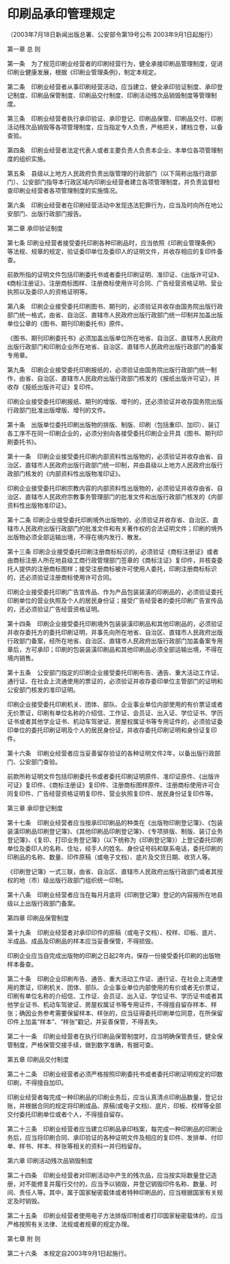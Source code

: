 # 印刷品承印管理规定

（2003年7月18日新闻出版总署、公安部令第19号公布 2003年9月1日起施行）


第一章  总  则



第一条　为了规范印刷业经营者的印刷经营行为，健全承接印刷品管理制度，促进印刷业健康发展，根据《印刷业管理条例》，制定本规定。

第二条　印刷业经营者从事印刷经营活动，应当建立、健全承印验证制度、承印登记制度、印刷品保管制度、印刷品交付制度、印刷活动残次品销毁制度等管理制度。

第三条　印刷业经营者执行承印验证、承印登记、印刷品保管、印刷品交付、印刷活动残次品销毁等各项管理制度，应当指定专人负责，严格把关，建档立卷，以备查验。

第四条　印刷业经营者法定代表人或者主要负责人负责本企业、本单位各项管理制度的组织实施。

第五条　县级以上地方人民政府负责出版管理的行政部门（以下简称出版行政部门）、公安部门指导本行政区域内印刷业经营者建立各项管理制度，并负责监督检查印刷业经营者各项管理制度的实施情况。

第六条　印刷业经营者在印刷经营活动中发现违法犯罪行为，应当及时向所在地公安部门、出版行政部门报告。



第二章  承印验证制度



第七条  印刷业经营者接受委托印刷各种印刷品时，应当依照《印刷业管理条例》等法规、规章的规定，验证委印单位及委印人的证明文件，并收存相应的复印件备查。

前款所指的证明文件包括印刷委托书或者委托印刷证明、准印证、《出版许可证》、《商标注册证》、注册商标图样、注册商标使用许可合同、广告经营资格证明、营业执照以及委印人的资格证明等。

第八条　印刷企业接受委托印刷图书、期刊的，必须验证并收存由国务院出版行政部门统一格式，由省、自治区、直辖市人民政府出版行政部门统一印制并加盖出版单位公章的《图书、期刊印刷委托书》原件。

《图书、期刊印刷委托书》必须加盖出版单位所在地省、自治区、直辖市人民政府出版行政部门和印刷企业所在地省、自治区、直辖市人民政府出版行政部门的备案专用章。

第九条　印刷企业接受委托印刷报纸的，必须验证由国务院出版行政部门统一制作，由省、自治区、直辖市人民政府出版行政部门核发的《报纸出版许可证》，并收存《报纸出版许可证》复印件。

印刷企业接受委托印刷报纸、期刊的增版、增刊的，还必须验证并收存国务院出版行政部门批准出版增版、增刊的文件。

第十条　出版单位委托印刷出版物的排版、制版、印刷（包括重印、加印）、装订各工序不在同一印刷企业的，必须分别向各接受委托印刷企业开具《图书、期刊印刷委托书》。

第十一条　印刷企业接受委托印刷内部资料性出版物的，必须验证并收存由省、自治区、直辖市人民政府出版行政部门统一印制，并由县级以上地方人民政府出版行政部门核发的《内部资料性出版物准印证》。

印刷企业接受委托印刷宗教内容的内部资料性出版物的，必须验证并收存由省、自治区、直辖市人民政府宗教事务管理部门的批准文件和出版行政部门核发的《内部资料性出版物准印证》。

第十二条  印刷企业接受委托印刷境外出版物的，必须验证并收存省、自治区、直辖市人民政府出版行政部门的批准文件和有关著作权的合法证明文件；印刷的境外出版物必须全部运输出境，不得在境内发行、散发。

第十三条  印刷企业接受委托印刷注册商标标识的，必须验证《商标注册证》或者由商标注册人所在地县级工商行政管理部门签章的《商标注证》复印件，并核查委托人提供的注册商标图样；接受注册商标被许可使用人委托，印刷注册商标标识的，还必须验证注册商标使用许可合同。

印刷企业接受委托印刷广告宣传品、作为产品包装装潢的印刷品的，必须验证委托印刷单位的营业执照及个人的居民身份证；接受广告经营者的委托印刷广告宣传品的，还必须验证广告经营资格证明。

第十四条　印刷企业接受委托印刷境外包装装潢印刷品和其他印刷品的，必须验证并收存委托方的委托印刷证明，并事先向所在地省、自治区、直辖市人民政府出版行政部门备案，经所在地省、自治区、直辖市人民政府出版行政部门加盖备案专用章后，方可承印；印刷的包装装潢印刷品和其他印刷品必须全部运输出境，不得在境内销售。

第十五条　公安部门指定的印刷企业接受委托印刷布告、通告、重大活动工作证、通行证、在社会上流通使用的票证的，必须验证并收存委印单位主管部门的证明和公安部门核发的准印证明。

印刷企业接受委托印刷机关、团体、部队、企业事业单位内部使用的有价票证或者无价票证，印刷有单位名称的介绍信、工作证、会员证、出入证、学位证书、学历证书或者其他学业证书、机动车驾驶证、房屋权属证书等专用证件的，必须验证委印单位的委托印刷证明及个人的居民身份证，并收存委托印刷证明和身份证复印件。

第十六条　印刷业经营者应当妥善留存验证的各种证明文件2年，以备出版行政部门、公安部门查验。

前款所称证明文件包括印刷委托书或者委托印刷证明原件、准印证原件、《出版许可证》复印件、《商标注册证》复印件、注册商标图样原件、注册商标使用许可合同复印件、广告经营资格证明复印件、营业执照复印件、居民身份证复印件等。



第三章  承印登记制度



第十七条　印刷业经营者应当按承印印刷品的种类在《出版物印刷登记簿》、《包装装潢印刷品印刷登记簿》、《其他印刷品印刷登记簿》、《专项排版、制版、装订业务登记簿》、《复印、打印业务登记簿》（以下统称为《印刷登记簿》）上登记委托印刷单位及委印人的名称、住址，经手人的姓名、身份证号码和联系电话，委托印刷的印刷品的名称、数量、印件原稿（或电子文档）、底片及交货日期、收货人等。

《印刷登记簿》一式三联，由省、自治区、直辖市人民政府出版行政部门或者其授权的地（市）级出版行政部门组织统一印制。

第十八条　印刷业经营者应当在每月月底将《印刷登记簿》登记的内容报所在地县级以上出版行政部门备案。



第四章  印刷品保管制度



第十九条　印刷业经营者对承印印件的原稿（或电子文档）、校样、印板、底片、半成品、成品及印刷品的样本应当妥善保管，不得损毁。

印刷企业应当自完成出版物的印刷之日起2年内，保存一份接受委托印刷的出版物样本备查。

第二十条　印刷企业印刷布告、通告、重大活动工作证、通行证、在社会上流通使用的票证，印刷机关、团体、部队、企业事业单位内部使用的有价或者无价票证，印刷有单位名称的介绍信、工作证、会员证、出入证、学位证书、学历证书或者其他学业证书、机动车驾驶证、房屋权属证书等专用证件，不得擅自留存样本、样张；确因业务参考需要保留样本、样张的，应当征得委托印刷单位同意，在所保留印件上加盖“样本”、“样张”戳记，并妥善保管，不得丢失。

第二十一条　印刷业经营者在执行印刷品保管制度时，应当明确保管责任，健全保管制度，严格保管交接手续，做到数字准确，有据可查。



第五章  印刷品交付制度



第二十二条　印刷业经营者必须严格按照印刷委托书或者委托印刷证明规定的印数印刷，不得擅自加印。

印刷业经营者每完成一种印刷品的印刷业务后，应当认真清点印刷品数量，登记台账，并根据合同的规定将印刷成品、原稿(或电子文档)、底片、印板、校样等全部交付委托印刷单位或者个人，不得擅自留存。

第二十三条　印刷业经营者应当建立印刷品承印档案，每完成一种印刷品的印刷业务后，应当将印刷合同、承印验证的各种证明文件及相应的复印件、发排单、付印单、样书、样本、样张等相关的资料一并归档留存。



第六章 印刷活动残次品销毁制度



第二十四条　印刷业经营者对印刷活动中产生的残次品，应当按实际数量登记造册，对不能修复并履行交付的，应当予以销毁，并登记销毁印件名称、数量、时间、责任人等。其中，属于国家秘密载体或者特种印刷品的，应当根据国家有关规定及时销毁。

第二十五条　印刷业经营者使用电子方法排版印制或者打印国家秘密载体的，应当严格按照有关法律、法规或者规章的规定办理。



第七章  附  则



第二十六条　本规定自2003年9月1日起施行。